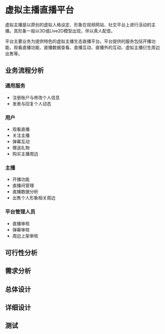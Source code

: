 # 虚拟主播直播平台

虚拟主播是以原创的虚拟人格设定、形象在视频网站、社交平台上进行活动的主播。其形象一般以3D或Live2D模型出现，伴以真人配音。

平台主要业务为提供特色的虚拟主播生态直播平台。平台提供的服务包括开播功能、观看直播功能、直播数据查看、直播互动、直播外的互动、虚拟主播衍生周边出售等。

## 业务流程分析

### 通用服务

- 注册账户与修改个人信息
- 发表与回复个人动态

### 用户

- 观看直播
- 关注主播
- 弹幕互动
- 赠送礼物
- 购买主播周边

### 主播

- 开播功能
- 直播间管理
- 直播数据分析
- 出售个人形象相关周边

### 平台管理人员

- 直播审核
- 弹幕审核
- 周边上架审核


## 可行性分析

## 需求分析

## 总体设计

## 详细设计

## 测试
